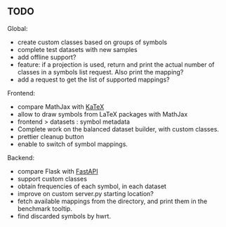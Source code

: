 ## TODO


Global:
- create custom classes based on groups of symbols
- complete test datasets with new samples
- add offline support?
- feature: if a projection is used, return and print the actual number of classes in a symbols list request. Also print the mapping?
- add a request to get the list of supported mappings?

Frontend:
- compare MathJax with [KaTeX](https://katex.org/)
- allow to draw symbols from LaTeX packages with MathJax
- frontend > datasets : symbol metadata
- Complete work on the balanced dataset builder, with custom classes.
- prettier cleanup button
- enable to switch of symbol mappings.

Backend:
- compare Flask with [FastAPI](https://fastapi.tiangolo.com/)
- support custom classes
- obtain frequencies of each symbol, in each dataset
- improve on custom server.py starting location?
- fetch available mappings from the directory, and print them in the benchmark tooltip.
- find discarded symbols by hwrt.
